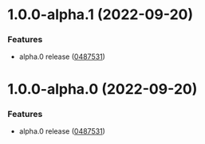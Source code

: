 

# 1.0.0-alpha.1 (2022-09-20)


### Features

* alpha.0 release ([0487531](https://github.com/hadnet/react-native-skeleton/commit/0487531ece810ed32bd38809a650dc226a6f95ea))

# 1.0.0-alpha.0 (2022-09-20)


### Features

* alpha.0 release ([0487531](https://github.com/hadnet/react-native-skeleton/commit/0487531ece810ed32bd38809a650dc226a6f95ea))